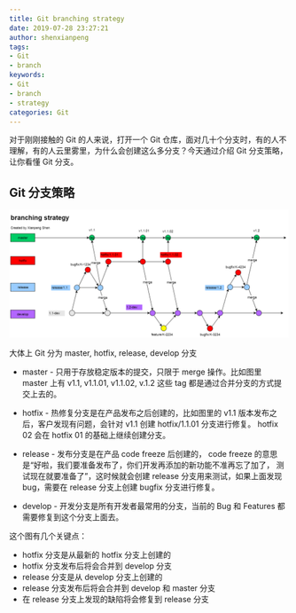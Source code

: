 ```yaml
---
title: Git branching strategy
date: 2019-07-28 23:27:21
author: shenxianpeng
tags: 
- Git
- branch
keywords:
- Git
- branch
- strategy
categories: Git
---
```


对于刚刚接触的 Git 的人来说，打开一个 Git 仓库，面对几十个分支时，有的人不理解，有的人云里雾里，为什么会创建这么多分支？今天通过介绍 Git 分支策略，让你看懂 Git 分支。

## Git 分支策略

![大型项目的 Git 分支策略图](git-branching-strategy/diagram.png)

大体上 Git 分为 master, hotfix, release, develop 分支

* master - 只用于存放稳定版本的提交，只限于 merge 操作。比如图里 master 上有 v1.1, v1.1.01, v1.1.02, v.1.2 这些 tag 都是通过合并分支的方式提交上去的。

* hotfix - 热修复分支是在产品发布之后创建的，比如图里的 v1.1 版本发布之后，客户发现有问题，会针对 v1.1 创建 hotfix/1.1.01 分支进行修复。
hotfix 02 会在 hotfix 01 的基础上继续创建分支。

* release - 发布分支是在产品 code freeze 后创建的， code freeze 的意思是“好啦，我们要准备发布了，你们开发再添加的新功能不准再忘了加了，
测试现在就要准备了”，这时候就会创建 release 分支用来测试，如果上面发现 bug，需要在 release 分支上创建 bugfix 分支进行修复。

* develop - 开发分支是所有开发者最常用的分支，当前的 Bug 和 Features 都需要修复到这个分支上面去。

这个图有几个关键点：

* hotfix 分支是从最新的 hotfix 分支上创建的
* hotfix 分支发布后将会合并到 develop 分支
* release 分支是从 develop 分支上创建的
* release 分支发布后将会合并到 develop 和 master 分支
* 在 release 分支上发现的缺陷将会修复到 release 分支
